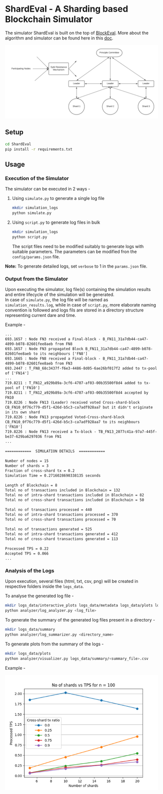 # ShardEval - A Sharding based Blockchain Simulator

The simulator ShardEval is built on the top of [BlockEval](https://github.com/deepakgouda/BlockEval). More about the algorithm and simulator can be found here in this [doc](https://docs.google.com/document/d/1rB9lp8E5DQ6BXFdl3mfWjlItKq1i_78THTsPUrD1aXc/edit#).

![Architecture](docs/draft.png)

## Setup
```bash
cd ShardEval
pip install -r requirements.txt
```

## Usage 

### Execution of the Simulator
The simulator can be executed in 2 ways -
1. Using ```simulate.py``` to generate a single log file

    ```bash
    mkdir simulation_logs
    python simulate.py
    ```

2. Using ```script.py``` to generate log files in bulk

    ```bash
    mkdir simulation_logs
    python script.py
    ```

    The script files need to be modified suitably to generate logs with suitable parameters. The parameters can be modified fron the ```config/params.json``` file.

**Note:** To generate detailed logs, set ```verbose``` to 1 in the ```params.json``` file.


### Output from the Simulator
Upon executing the simulator, log file(s) containing the simulation results and entire lifecycle of the simulation will be generated.  
In case of ```simulate.py```, the log file will be named as ```simulation_results.log```, while in case of ```script.py```, more elaborate naming convention is followed and logs fils are stored in a directory structure representing current dare and time.

Example -

```
...
693.1657 : Node FN3 received a Final-block - B_FN11_31a7db44-ca47-4899-b078-82601fee8aeb from FN8
693.1657 : Node FN3 propagated Block B_FN11_31a7db44-ca47-4899-b078-82601fee8aeb to its neighbours ['FN8']
693.1665 : Node FN8 received a Final-block - B_FN11_31a7db44-ca47-4899-b078-82601fee8aeb from FN3
693.2447 : T_FN8_68c3437f-f6e3-4486-8d05-6ae26bf017f2 added to tx-pool of ['FN14']
...
719.8211 : T_FN12_a929b89a-3cf6-4707-af03-00b35500f8d4 added to tx-pool of ['FN10']
719.8211 : T_FN12_a929b89a-3cf6-4707-af03-00b35500f8d4 accepted by FN10
719.8226 : Node FN13 (Leader) received voted Cross-shard-block CB_FN10_0f76c779-d5f1-426d-b5c3-ca7adf928aa7 but it didn't originate in its own shard
719.8226 : Node FN13 propagated Voted-Cross-shard-block CB_FN10_0f76c779-d5f1-426d-b5c3-ca7adf928aa7 to its neighbours ['FN10']
719.8226 : Node FN13 received a Tx-block - TB_FN13_2077c41a-97a7-445f-be37-629ba6297036 from FN1
...

============  SIMULATION DETAILS  ============

Number of nodes = 15
Number of shards = 3
Fraction of cross-shard tx = 0.2
Simulation Time = 0.2716028690338135 seconds

Length of Blockchain = 8
Total no of transactions included in Blockchain = 132
Total no of intra-shard transactions included in Blockchain = 82
Total no of cross-shard transactions included in Blockchain = 50

Total no of transactions processed = 440
Total no of intra-shard transactions processed = 370
Total no of cross-shard transactions processed = 70

Total no of transactions generated = 525
Total no of intra-shard transactions generated = 412
Total no of cross-shard transactions generated = 113

Processed TPS = 0.22
Accepted TPS = 0.066
...
```

### Analysis of the Logs
Upon execution, several files (html, txt, csv, png) will be created in respective folders inside the ```logs_data```.   

To analyse the generated log file -
```bash
mkdir logs_data/interactive_plots logs_data/metadata logs_data/plots logs_data/summary
python analyzer/log_analyzer.py <log_file>
```

To generate the summary of the generated log files present in a directory -
```bash
mkdir logs_data/summary
python analyzer/log_summarizer.py <directory_name>
```

To generate plots from the summary of the logs -
```bash
mkdir logs_data/plots
python analyzer/visualizer.py logs_data/summary/<summary_file>.csv
```

Example -

![sample plot](docs/sample_plt.png)